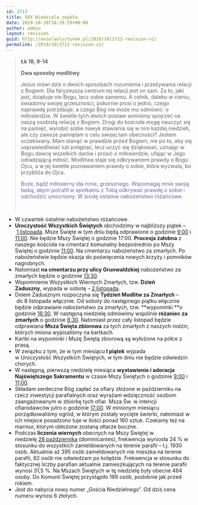 ```yaml
---
id: 2713
title: XXX Niedziela zwykła
date: 2019-10-28T18:29:29+00:00
author: admin
layout: revision
guid: http://anielaolsztynek.pl/2019/10/2712-revision-v1/
permalink: /2019/10/2712-revision-v1/
---
```

> **Łk 18, 9-14**
> 
> **Dwa sposoby modlitwy**
> 
> Jezus mówi dziś o dwóch sposobach rozumienia i przeżywania relacji z Bogiem. Dla faryzeusza centrum tej relacji jest on sam. Za to, jaki jest, dziękuje nie Bogu, lecz sobie samemu. A celnik, daleko w cieniu, świadomy swojej grzeszności, pokornie prosi o jedno, czego naprawdę potrzebuje, a czego Bóg nie może mu odmówić: o miłosierdzie. W świetle tych dwóch postaw winniśmy spojrzeć na naszą osobistą relację z Bogiem. Drogi do kościoła mogę nauczyć się na pamięć, wyrobić sobie nawyk stawiania się w nim każdej niedzieli, ale czy zawsze pamiętam o celu swojej tam obecności? Jestem oczekiwany. Mam stanąć w prawdzie przed Bogiem, nie po to, aby się usprawiedliwiać lub potępiać, lecz uczyć się dziękować, uznając w Bogu dawcę wszelkich darów i prosić o miłosierdzie, ufając w Jego odradzającą miłość. Modlitwa staje się odkrywaniem prawdy o Bogu Ojcu, a w jej świetle poznawaniem prawdy o sobie, która wyzwala, bo przybliża do Ojca.
> 
> <span style="color: #666699;">Boże, bądź miłosierny dla mnie, grzesznego. Wspomagaj mnie swoją łaską, abym potrafił w spotkaniu z Tobą odkrywać prawdę o sobie i odchodzić umocniony. W środę ostatnie nabożeństwo różańcowe.</span>
> 
> &nbsp;

  * W czwartek ostatnie nabożeństwo różańcowe.
  * **Uroczystość Wszystkich Świętych** obchodzimy w najbliższy piątek – <span style="text-decoration: underline;">1 listopada</span>. Msze Święte w tym dniu będą odprawione o godzinie <span style="text-decoration: underline;">9:00</span> i <span style="text-decoration: underline;">11:00</span>. Nie będzie Mszy Świętej o godzinie 17:00. **Procesja żałobna** z naszego kościoła na cmentarz komunalny bezpośrednio po Mszy Świętej o godzinie <span style="text-decoration: underline;">11:00</span>. Na cmentarzu nabożeństwo za zmarłych. Po nabożeństwie będzie okazja do poświęcenia nowych krzyży i pomników nagrobnych.
  * Natomiast **na cmentarzu przy ulicy Grunwaldzkiej** nabożeństwo za zmarłych będzie o godzinie <span style="text-decoration: underline;">13:30</span>.
  * Wspomnienie Wszystkich Wiernych Zmarłych, tzw. **Dzień Zaduszny**, wypada w sobotę – <span style="text-decoration: underline;">2 listopada</span>.
  * Dniem Zadusznym rozpoczyna się **Tydzień Modlitw za Zmarłych** – do 8 listopada włącznie. Od soboty do następnego piątku włącznie będzie odprawiane nabożeństwo za zmarłych, tzw. **wypominki **o godzinie <span style="text-decoration: underline;">16:30</span>. W następną niedzielę odmówimy wspólnie **różaniec za zmarłych** o godzinie <span style="text-decoration: underline;">8:30</span>. Natomiast przez cały listopad będzie odprawiana **Msza Święta zbiorowa** za tych zmarłych z naszych rodzin, których imiona wypisaliśmy na kartkach.
  * Kartki na wypominki i Mszę Świętą zbiorową są wyłożone na półce z prasą.
  * W związku z tym, że w tym miesiącu **I piątek** wypada w Uroczystość Wszystkich Świętych, w tym dniu nie będzie odwiedzin chorych.
  * W następną, pierwszą niedzielę miesiąca **wystawienie i adoracja Najświętszego Sakramentu** w czasie Mszy Świętych o godzinie <span style="text-decoration: underline;">9:00</span> i <span style="text-decoration: underline;">11:00</span>.
  * Składam serdeczne Bóg zapłać za ofiary złożone w październiku na rzecz inwestycji parafialnych oraz wyrażam wdzięczność osobom zaangażowanym w zbiórkę tych ofiar. Msza Św. w intencji ofiarodawców jutro o godzinie <span style="text-decoration: underline;">17:00</span>. W minionym miesiącu porządkowaliśmy ogród, w którym zostały wycięte świerki, natomiast w ich miejsce posadzono tuje w ilości ponad 160 sztuk. Czekamy też na marmur, którym obłożone zostaną ołtarze boczne.
  * Podczas **liczenia wiernych** obecnych na Mszy Świętej w niedzielę <span style="text-decoration: underline;">28 października</span> (dominicantes), frekwencja wyniosła 24 % w stosunku do wszystkich zameldowanych na terenie parafii – t.j. 1930 osób. Aktualnie aż 395 osób zameldowanych nie mieszka na terenie parafii, 62 osób nie odwiedzam po kolędzie. Frekwencja w stosunku do faktycznej liczby parafian aktualnie zamieszkujących na terenie parafii wynosi 31,5 %. Na Mszach Świętych w tę niedzielę były obecne 464 osoby. Do Komunii Świętej przystąpiło 199 osób, podobnie jak przed rokiem.
  * Jest do nabycia nowy numer „Gościa Niedzielnego”. Od dziś cena numeru wynosi 6 złotych.